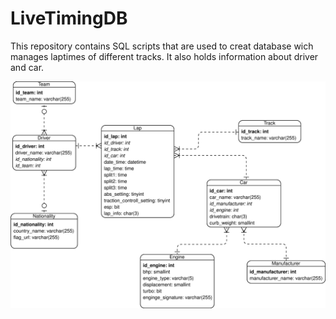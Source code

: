 # LiveTimingDB

This repository contains SQL scripts that are used to creat database wich manages laptimes of different tracks. It also holds information about driver and car.

![Schema](sim.svg)
